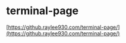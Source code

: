 # terminal-page

[https://github.raylee930.com/terminal-page/](https://github.raylee930.com/terminal-page/)
